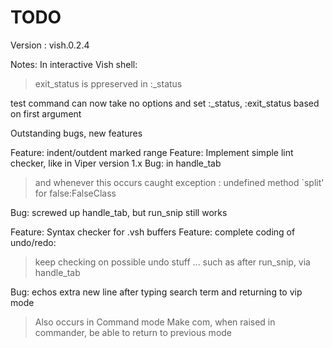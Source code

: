 # TODO

Version : vish.0.2.4

Notes:
In interactive Vish shell:
  > exit_status is ppreserved in :_status


test command can now take no options and set :_status, :exit_status based on first argument

Outstanding bugs, new features

Feature: indent/outdent marked range
Feature: Implement simple lint checker, like in Viper version 1.x
Bug: in handle_tab
  > and whenever this occurs
  > caught exception : undefined method `split' for false:FalseClass

Bug: screwed up handle_tab, but run_snip still works

Feature: Syntax checker for .vsh buffers
Feature: complete coding of undo/redo:
  > keep checking on possible undo stuff ...
  > such as after run_snip, via handle_tab

Bug: echos extra new line after typing search term and returning to vip mode
> Also occurs in Command mode
Make com, when raised in commander, be able to return to previous mode
